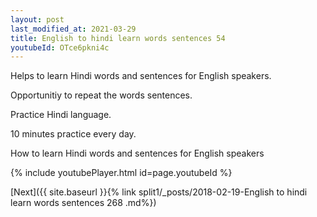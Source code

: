 ```yaml
---
layout: post
last_modified_at: 2021-03-29
title: English to hindi learn words sentences 54 
youtubeId: OTce6pkni4c
---
```

 
 
Helps to learn Hindi words and sentences for English speakers.

Opportunitiy to repeat the words sentences. 

Practice Hindi language. 
 
10 minutes practice every day. 
 
How to learn Hindi words and sentences for English speakers 
 
{% include youtubePlayer.html id=page.youtubeId %}
 
 
[Next]({{ site.baseurl }}{% link  split1/_posts/2018-02-19-English to hindi learn words sentences 268 .md%})
 
